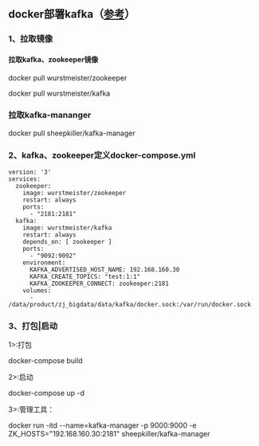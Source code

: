 ## docker部署kafka（[参考](https://www.jianshu.com/p/0edcc3addf3f)）


### 1、拉取镜像

#### 拉取kafka、zookeeper镜像
  docker pull wurstmeister/zookeeper

  docker pull wurstmeister/kafka

### 拉取kafka-mananger

  docker pull sheepkiller/kafka-manager

### 2、kafka、zookeeper定义docker-compose.yml
```
version: '3'
services:
  zookeeper:
    image: wurstmeister/zookeeper
    restart: always
    ports:
      - "2181:2181"
  kafka:
    image: wurstmeister/kafka
    restart: always
    depends_on: [ zookeeper ]
    ports:
      - "9092:9092"
    environment:
      KAFKA_ADVERTISED_HOST_NAME: 192.168.160.30
      KAFKA_CREATE_TOPICS: "test:1:1"
      KAFKA_ZOOKEEPER_CONNECT: zookeeper:2181
    volumes:
      - /data/product/zj_bigdata/data/kafka/docker.sock:/var/run/docker.sock
```


### 3、打包|启动
1>:打包

docker-compose build

2>:启动

docker-compose up -d

3>:管理工具：

docker run -itd --name=kafka-manager -p 9000:9000 -e ZK_HOSTS="192.168.160.30:2181" sheepkiller/kafka-manager
